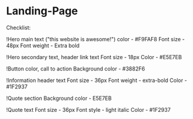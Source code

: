 # Landing-Page

Checklist:

<!-- !Hero and footer
    background color - #1F2937 -->

!Hero main text ("this website is awesome!") 
    color - #F9FAF8
    Font size - 48px
    Font weight - Extra bold

!Hero secondary text, header link text
    Font size - 18px
    Color - #E5E7EB

<!-- !Header logo text
    Font size - 24px
    Color - #F9FAF8 -->

!Button color, call to action 
    Background color - #3882F6

!Information header text 
    Font size - 36px
    Font weight - extra-bold
    Color - #1F2937

!Quote section
    Background color - E5E7EB

!Quote text
    Font size - 36px
    Font style - light italic 
    Color - #1F2937
